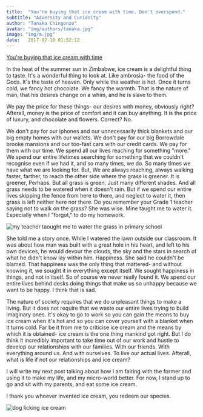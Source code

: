 ```yaml
---
title:  "You're buying that ice cream with time. Don't overspend."
subtitle: "Adversity and Curiosity"
author: "Tanaka Chingonzo"
avatar: "img/authors/tanaka.jpg"
image: "img/m.jpg"
date:   2017-02-10 01:52:12
---
```


[You're buying that ice cream with time](https://cdn-images-1.medium.com/max/1000/1*AatwFFM-GZ0lxF2tM8YJAw.jpeg)

In the heat of the summer sun in Zimbabwe, ice cream is a delightful thing to taste. It's a wonderful thing to look at. Like ambrosia- the food of the Gods. It's the taste of heaven. Only while the weather is hot. Once it turns cold, we fancy hot chocolate. We fancy the warmth. That is the nature of man, that his desires change on a whim, and he is slave to them.

We pay the price for these things- our desires with money, obviously right? Afterall, money is the price of comfort and it can buy anything. It is the price of luxury, and chocolate and flowers. Correct? No.

We don't pay for our iphones and our unnecessarily thick blankets and our big empty homes with our wallets. We don't pay for our big Borrowdale brooke mansions and our too-fast cars with our credit cards. We pay for them with our time. We spend all our lives reaching for something "more." We spend our entire lifetimes searching for something that we couldn't recognise even if we had it, and so many times, we do. So many times we have what we are looking for. But, We are always reaching, always walking faster, farther, to reach the other side where the grass is greener. It is greener, Perhaps. But all grass is green. Just many different shades. And all grass needs to be watered when it doesn't rain. But if we spend our entire lives skipping the fence from here to there, and neglect to water it, then grass is left neither here nor there. Do you remember your Grade 1 teacher saying not to walk on the grass? She was wise. Mine taught me to water it. Especially when I "forgot," to do my homework.

![my teacher taought me to water the grass in primary school](https://upload.wikimedia.org/wikipedia/commons/d/db/Harare_Africa_Unity_1992.jpg)


She told me a story once. While I watered the lawn outside our classroom. It was about how man was built with a great hole in his heart, and left to his own devices, he would devour the clouds, the sky and the stars in search of what he didn't know lay within him. Happiness. She said he couldn't be blamed. That happiness was the only thing that mattered- and without knowing it, we sought it in everything except itself. We sought happiness in things, and not in itself. So of course we never really found it. We spend our entire lives behind desks doing things that make us so unhappy because we want to be happy. I think that is sad.

The nature of society requires that we do unpleasant things to make a living. But it does not require that we waste our entire lives trying to build imaginary ones. It's okay to go to work so you can gain the means to buy ice cream when it's hot and so you can cover yourself with a blanket when it turns cold. Far be it from me to criticise ice cream and the means by which it is obtained- ice cream is the one thing mankind got right. But I do think it incredibly important to take time out of our work and hustle to develop our relationships with our families. With our friends. With everything around us. And with ourselves. To live our actual lives. Afterall, what is life if not our relationships and ice cream?

I will write my next post talking about how I am fairing with the former and using it to make my life, and my micro-world better. For now, I stand up to go and sit with my parents, and eat some ice cream.

I thank you whoever invented ice cream, you redeem our species.

![dog licking ice cream](http://www.pralinesownmade.com/blog/wp-content/uploads/2013/07/salty_ice_cream.jpg)